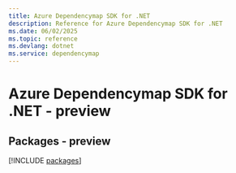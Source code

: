 ```yaml
---
title: Azure Dependencymap SDK for .NET
description: Reference for Azure Dependencymap SDK for .NET
ms.date: 06/02/2025
ms.topic: reference
ms.devlang: dotnet
ms.service: dependencymap
---
```

# Azure Dependencymap SDK for .NET - preview
## Packages - preview
[!INCLUDE [packages](dependencymap-index.md)]